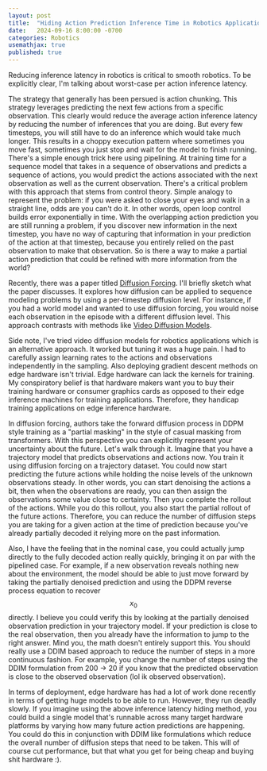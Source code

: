 ```yaml
---
layout: post
title:  "Hiding Action Prediction Inference Time in Robotics Applications"
date:   2024-09-16 8:00:00 -0700
categories: Robotics
usemathjax: true
published: true
---
```

Reducing inference latency in robotics is critical to smooth robotics. To be explicitly clear, I'm talking about worst-case per action inference latency.

The strategy that generally has been persued is action chunking. This strategy leverages predicting the next few actions from a specific observation. This clearly would reduce the average action inference latency by reducing the number of inferences that you are doing. But every few timesteps, you will still have to do an inference which would take much longer. This results in a choppy execution pattern where sometimes you move fast, sometimes you just stop and wait for the model to finish running. There's a simple enough trick here using pipelining. At training time for a sequence model that takes in a sequence of observations and predicts a sequence of actions, you would predict the actions associated with the next observation as well as the current observation. There's a critical problem with this approach that stems from control theory. Simple analogy to represent the problem: if you were asked to close your eyes and walk in a straight line, odds are you can't do it. In other words, open loop control builds error exponentially in time. With the overlapping action prediction you are still running a problem, if you discover new information in the next timestep, you have no way of capturing that information in your prediction of the action at that timestep, because you entirely relied on the past observation to make that observation. So is there a way to make a partial action prediction that could be refined with more information from the world?

Recently, there was a paper titled [Diffusion Forcing](https://arxiv.org/pdf/2407.01392). I'll briefly sketch what the paper discusses. It explores how diffusion can be applied to sequence modeling problems by using a per-timestep diffusion level. For instance, if you had a world model and wanted to use diffusion forcing, you would noise each observation in the episode with a different diffusion level. This approach contrasts with methods like [Video Diffusion Models](https://arxiv.org/pdf/2204.03458). 

Side note, I've tried video diffusion models for robotics applications which is an alternative approach. It worked but tuning it was a huge pain. I had to carefully assign learning rates to the actions and observations independently in the sampling. Also deploying gradient descent methods on edge hardware isn't trivial. Edge hardware can lack the kernels for training. My conspiratory belief is that hardware makers want you to buy their training hardware or consumer graphics cards as opposed to their edge inference machines for training applications. Therefore, they handicap training applications on edge inference hardware.

In diffusion forcing, authors take the forward diffusion process in DDPM style training as a "partial masking" in the style of casual masking from transformers. With this perspective you can explicitly represent your uncertainty about the future. Let's walk through it. Imagine that you have a trajectory model that predicts observations and actions now. You train it using diffusion forcing on a trajectory dataset. You could now start predicting the future actions while holding the noise levels of the unknown observations steady. In other words, you can start denoising the actions a bit, then when the observations are ready, you can then assign the observations some value close to certainty. Then you complete the rollout of the actions. While you do this rollout, you also start the partial rollout of the future actions. Therefore, you can reduce the number of diffusion steps you are taking for a given action at the time of prediction because you've already partially decoded it relying more on the past information.

Also, I have the feeling that in the nominal case, you could actually jump directly to the fully decoded action really quickly, bringing it on par with the pipelined case. For example, if a new observation reveals nothing new about the environment, the model should be able to just move forward by taking the partially denoised prediction and using the DDPM reverse process equation to recover $$x_0$$ directly. I believe you could verify this by looking at the partially denoised observation prediction in your trajectory model. If your prediction is close to the real observation, then you already have the information to jump to the right answer. Mind you, the math doesn't entirely support this. You should really use a DDIM based approach to reduce the number of steps in a more continuous fashion. For example, you change the number of steps using the DDIM formulation from 200 -> 20 if you know that the predicted observation is close to the observed observation (lol ik observed observation).

In terms of deployment, edge hardware has had a lot of work done recently in terms of getting huge models to be able to run. However, they run deadly slowly. If you imagine using the above inference latency hiding method, you could build a single model that's runnable across many target hardware platforms by varying how many future action predictions are happening. You could do this in conjunction with DDIM like formulations which reduce the overall number of diffusion steps that need to be taken. This will of course cut performance, but that what you get for being cheap and buying shit hardware :).